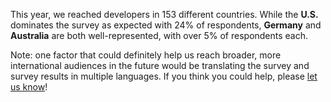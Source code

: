This year, we reached developers in 153 different countries. While the **U.S.** dominates the survey as expected with 24% of respondents, **Germany** and **Australia** are both well-represented, with over 5% of respondents each. 

Note: one factor that could definitely help us reach broader, more international audiences in the future would be translating the survey and survey results in multiple languages. If you think you could help, please [let us know](https://github.com/StateOfJS/StateOfJS/issues/87)!